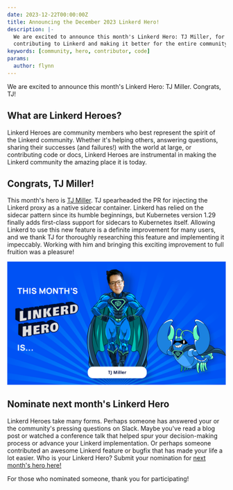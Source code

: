 ```yaml
---
date: 2023-12-22T00:00:00Z
title: Announcing the December 2023 Linkerd Hero!
description: |-
  We are excited to announce this month's Linkerd Hero: TJ Miller, for
  contributing to Linkerd and making it better for the entire community!
keywords: [community, hero, contributor, code]
params:
  author: flynn
---
```


We are excited to announce this month's Linkerd Hero: TJ Miller. Congrats, TJ!

## What are Linkerd Heroes?

Linkerd Heroes are community members who best represent the spirit of the
Linkerd community. Whether it's helping others, answering questions, sharing
their successes (and failures!) with the world at large, or contributing code or
docs, Linkerd Heroes are instrumental in making the Linkerd community the
amazing place it is today.

## Congrats, TJ Miller!

This month's hero is
[TJ Miller](https://www.linkedin.com/in/tj-miller-16b827b0/). TJ spearheaded the
PR for injecting the Linkerd proxy as a native sidecar container. Linkerd has
relied on the sidecar pattern since its humble beginnings, but Kubernetes
version 1.29 finally adds first-class support for sidecars to Kubernetes itself.
Allowing Linkerd to use this new feature is a definite improvement for many
users, and we thank TJ for thoroughly researching this feature and implementing
it impeccably. Working with him and bringing this exciting improvement to full
fruition was a pleasure!

![TJ Miller](cover.png)

## Nominate next month's Linkerd Hero

Linkerd Heroes take many forms. Perhaps someone has answered your or the
community's pressing questions on Slack. Maybe you've read a blog post or
watched a conference talk that helped spur your decision-making process or
advance your Linkerd implementation. Or perhaps someone contributed an awesome
Linkerd feature or bugfix that has made your life a lot easier. Who is your
Linkerd Hero? Submit your nomination for
[next month's hero here!](https://docs.google.com/forms/d/e/1FAIpQLSfNv--UnbbZSzW7J3SbREIMI-HaooyX9im8yLIGB7M_LKT_Fw/viewform?usp=sf_link)

For those who nominated someone, thank you for participating!
